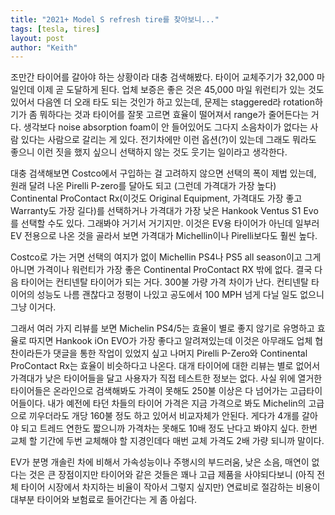 ```yaml
---
title: "2021+ Model S refresh tire를 찾아보니..."
tags: [tesla, tires]
layout: post
author: "Keith"
---
```


조만간 타이어를 갈아야 하는 상황이라 대충 검색해봤다. 타이어 교체주기가 32,000 마일인데 이제 곧 도달하게 된다. 업체 보증은 좋은 것은 45,000 마일 워런티가 있는 것도 있어서 다음엔 더 오래 타도 되는 것인가 하고 있는데, 문제는 staggered라 rotation하기가 좀 뭐하다는 것과 타이어를 잘못 고르면 효율이 떨어져서 range가 줄어든다는 거다. 생각보다 noise absorption foam이 안 들어있어도 그다지 소음차이가 없다는 사람 있다는 사람으로 갈리는 게 있다. 전기차에만 이런 옵션(?)이 있는데 그래도 뭐라도 좋으니 이런 짓을 했지 싶으니 선택하지 않는 것도 웃기는 일이라고 생각한다.

대충 검색해보면 Costco에서 구입하는 걸 고려하지 않으면 선택의 폭이 제법 있는데, 원래 달려 나온 Pirelli P-zero를 달아도 되고 (그런데 가격대가 가장 높다) Continental ProContact Rx(이것도 Original Equipment, 가격대도 가장 좋고 Warranty도 가장 길다)를 선택하거나 가격대가 가장 낮은 Hankook Ventus S1 Evo를 선택할 수도 있다. 그래봐야 거기서 거기지만. 이것은 EV용 타이어가 아닌데 일부러 EV 전용으로 나온 것을 골라서 보면 가격대가 Michellin이나 Pirelli보다도 훨씬 높다.

Costco로 가는 거면 선택의 여지가 없이 Michellin PS4나 PS5 all season이고 그게 아니면 가격이나 워런티가 가장 좋은 Continental ProContact RX 밖에 없다. 결국 다음 타이어는 컨티넨탈 타이어가 되는 거다. 300불 가량 가격 차이가 난다. 컨티넨탈 타이어의 성능도 나름 괜찮다고 정평이 나있고 공도에서 100 MPH 넘게 다닐 일도 없으니 그냥 이거다.

그래서 여러 가지 리뷰를 보면 Michelin PS4/5는 효율이 별로 좋지 않기로 유명하고 효율로 따지면 Hankook iOn EVO가 가장 좋다고 알려져있는데 이것은 아무래도 업체 협찬이라든가 댓글을 통한 작업이 있었지 싶고 나머지 Pirelli P-Zero와 Continental ProContact Rx는 효율이 비슷하다고 나온다. 대개 타이어에 대한 리뷰는 별로 없어서 가격대가 낮은 타이어들을 달고 사용자가 직접 테스트한 정보는 없다. 사실 위에 열거한 타이어들은 온라인으로 검색해봐도 가격이 못해도 250불 이상은 다 넘어가는 고급타이어들이다. 내가 예전에 타던 차들의 타이어 가격은 지금 가격으로 봐도 Michelin의 고급으로 끼우더라도 개당 160불 정도 하고 있어서 비교자체가 안된다. 게다가 4개를 갈아야 되고 트레드 연한도 짧으니까 가격차는 못해도 10배 정도 난다고 봐야지 싶다. 한번 교체 할 기간에 두번 교체해야 할 지경인데다 매번 교체 가격도 2배 가량 되니까 말이다. 

EV가 분명 개솔린 차에 비해서 가속성능이나 주행시의 부드러움, 낮은 소음, 매연이 없다는 것은 큰 장점이지만 타이어와 같은 것들은 꽤나 고급 제품을 사야되다보니 (아직 전체 타이어 시장에서 차지하는 비율이 작아서 그렇지 싶지만) 연료비로 절감하는 비용이 대부분 타이어와 보험료로 들어간다는 게 좀 아쉽다. 